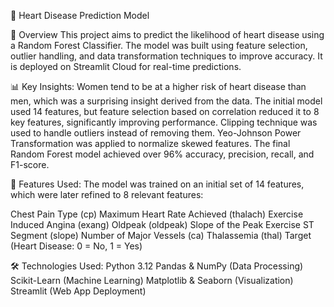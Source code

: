 🏥 Heart Disease Prediction Model

🚀 Overview
This project aims to predict the likelihood of heart disease using a Random Forest Classifier. The model was built using feature selection, outlier handling, and data transformation techniques to improve accuracy. It is deployed on Streamlit Cloud for real-time predictions.

📊 Key Insights:
Women tend to be at a higher risk of heart disease than men, which was a surprising insight derived from the data.
The initial model used 14 features, but feature selection based on correlation reduced it to 8 key features, significantly improving performance.
Clipping technique was used to handle outliers instead of removing them.
Yeo-Johnson Power Transformation was applied to normalize skewed features.
The final Random Forest model achieved over 96% accuracy, precision, recall, and F1-score.

📌 Features Used:
The model was trained on an initial set of 14 features, which were later refined to 8 relevant features:

Chest Pain Type (cp)
Maximum Heart Rate Achieved (thalach)
Exercise Induced Angina (exang)
Oldpeak (oldpeak)
Slope of the Peak Exercise ST Segment (slope)
Number of Major Vessels (ca)
Thalassemia (thal)
Target (Heart Disease: 0 = No, 1 = Yes)

🛠️ Technologies Used:
Python 3.12
Pandas & NumPy (Data Processing)
Scikit-Learn (Machine Learning)
Matplotlib & Seaborn (Visualization)
Streamlit (Web App Deployment)
